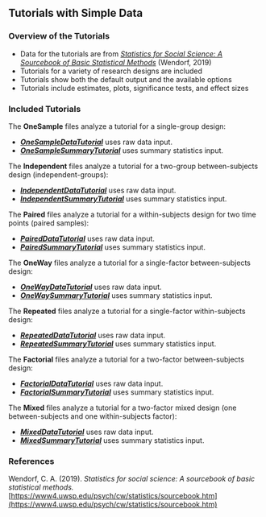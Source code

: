 ## Tutorials with Simple Data

### Overview of the Tutorials

- Data for the tutorials are from [_Statistics for Social Science: A Sourcebook of Basic Statistical Methods_](https://www4.uwsp.edu/psych/cw/statistics/sourcebook.htm) (Wendorf, 2019)
- Tutorials for a variety of research designs are included
- Tutorials show both the default output and the available options
- Tutorials include estimates, plots, significance tests, and effect sizes

### Included Tutorials

The **OneSample** files analyze a tutorial for a single-group design:

- [**_OneSampleDataTutorial_**](./OneSampleDataTutorial.md) uses raw data input.
- [**_OneSampleSummaryTutorial_**](./OneSampleSummaryTutorial.md) uses summary statistics input.

The **Independent** files analyze a tutorial for a two-group between-subjects design (independent-groups):

- [**_IndependentDataTutorial_**](./IndependentDataTutorial.md) uses raw data input.
- [**_IndependentSummaryTutorial_**](./IndependentSummaryTutorial.md) uses summary statistics input.

The **Paired** files analyze a tutorial for a within-subjects design for two time points (paired samples):

- [**_PairedDataTutorial_**](./PairedDataTutorial.md) uses raw data input.
- [**_PairedSummaryTutorial_**](./PairedSummaryTutorial.md) uses summary statistics input.

The **OneWay** files analyze a tutorial for a single-factor between-subjects design:

- [**_OneWayDataTutorial_**](./OneWayDataTutorial.md) uses raw data input.
- [**_OneWaySummaryTutorial_**](./OneWaySummaryTutorial.md) uses summary statistics input.

The **Repeated** files analyze a tutorial for a single-factor within-subjects design:

- [**_RepeatedDataTutorial_**](./RepeatedDataTutorial.md) uses raw data input.
- [**_RepeatedSummaryTutorial_**](./RepeatedSummaryTutorial.md) uses summary statistics input.

The **Factorial** files analyze a tutorial for a two-factor between-subjects design:

- [**_FactorialDataTutorial_**](./FactorialDataTutorial.md) uses raw data input.
- [**_FactorialSummaryTutorial_**](./FactorialSummaryTutorial.md) uses summary statistics input.

The **Mixed** files analyze a tutorial for a two-factor mixed design (one between-subjects and one within-subjects factor):

- [**_MixedDataTutorial_**](./MixedDataTutorial.md) uses raw data input.
- [**_MixedSummaryTutorial_**](./MixedSummaryTutorial.md) uses summary statistics input.

### References

Wendorf, C. A. (2019). _Statistics for social science: A sourcebook of basic statistical methods._ [https://www4.uwsp.edu/psych/cw/statistics/sourcebook.htm](https://www4.uwsp.edu/psych/cw/statistics/sourcebook.htm)
